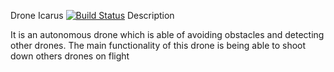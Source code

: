 Drone Icarus [![Build Status](https://travis-ci.com/P4B5/Icarus-Project.svg?branch=master)](https://travis-ci.com/P4B5/Icarus-Project)
Description

It is an autonomous drone which is able of avoiding obstacles and detecting other drones. The main functionality of this drone is being able to shoot down others drones on flight

